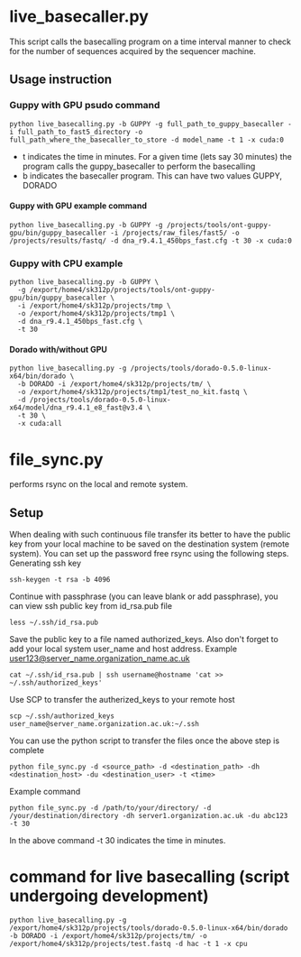 # live_basecaller.py
This script calls the basecalling program on a time interval manner to check for the number of sequences acquired by the sequencer machine. 

## Usage instruction
### Guppy with GPU psudo command
```
python live_basecalling.py -b GUPPY -g full_path_to_guppy_basecaller -i full_path_to_fast5_directory -o full_path_where_the_basecaller_to_store -d model_name -t 1 -x cuda:0
```
- t indicates the time in minutes. For a given time (lets say 30 minutes) the program calls the guppy_basecaller to perform the basecalling
- b indicates the basecaller program. This can have two values GUPPY, DORADO

#### Guppy with GPU example command
```
python live_basecalling.py -b GUPPY -g /projects/tools/ont-guppy-gpu/bin/guppy_basecaller -i /projects/raw_files/fast5/ -o /projects/results/fastq/ -d dna_r9.4.1_450bps_fast.cfg -t 30 -x cuda:0
```
### Guppy with CPU example
```
python live_basecalling.py -b GUPPY \
  -g /export/home4/sk312p/projects/tools/ont-guppy-gpu/bin/guppy_basecaller \
  -i /export/home4/sk312p/projects/tmp \
  -o /export/home4/sk312p/projects/tmp1 \
  -d dna_r9.4.1_450bps_fast.cfg \
  -t 30 
```
#### Dorado with/without GPU
```
python live_basecalling.py -g /projects/tools/dorado-0.5.0-linux-x64/bin/dorado \
  -b DORADO -i /export/home4/sk312p/projects/tm/ \
  -o /export/home4/sk312p/projects/tmp1/test_no_kit.fastq \
  -d /projects/tools/dorado-0.5.0-linux-x64/model/dna_r9.4.1_e8_fast@v3.4 \
  -t 30 \
  -x cuda:all
```
# file_sync.py
performs rsync on the local and remote system.
## Setup 
When dealing with such continuous file transfer its better to have the public key from your local machine to be saved on the destination system (remote system). You can set up the password free rsync using the following steps.
Generating ssh key
```
ssh-keygen -t rsa -b 4096
```
Continue with passphrase (you can leave blank or add passphrase), you can view ssh public key from id_rsa.pub file
```
less ~/.ssh/id_rsa.pub
```
Save the public key to a file named authorized_keys. Also don't forget to add your local system user_name and host address. Example user123@server_name.organization_name.ac.uk
```
cat ~/.ssh/id_rsa.pub | ssh username@hostname 'cat >> ~/.ssh/authorized_keys'
```
Use SCP to transfer the autherized_keys to your remote host
```
scp ~/.ssh/authorized_keys user_name@server_name.organization.ac.uk:~/.ssh
```
You can use the python script to transfer the files once the above step is complete
```
python file_sync.py -d <source_path> -d <destination_path> -dh <destination_host> -du <destination_user> -t <time>
```
Example command
```
python file_sync.py -d /path/to/your/directory/ -d /your/destination/directory -dh server1.organization.ac.uk -du abc123 -t 30
```
In the above command -t 30 indicates the time in minutes. 

# command for live basecalling (script undergoing development)
```
python live_basecalling.py -g /export/home4/sk312p/projects/tools/dorado-0.5.0-linux-x64/bin/dorado -b DORADO -i /export/home4/sk312p/projects/tm/ -o /export/home4/sk312p/projects/test.fastq -d hac -t 1 -x cpu
```
